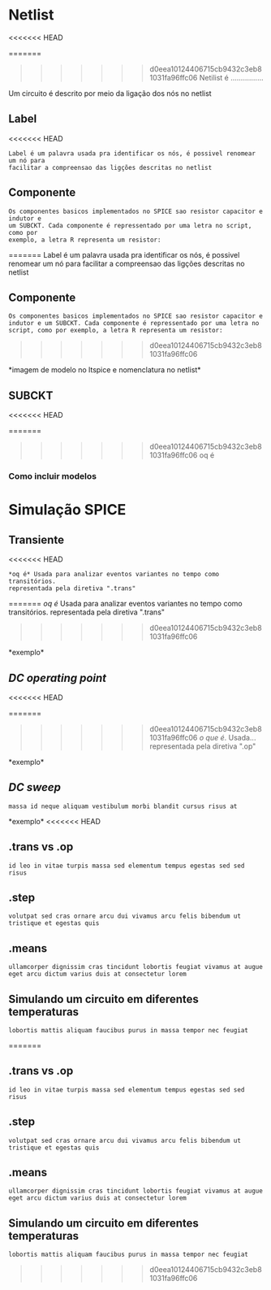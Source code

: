 # Netlist
<<<<<<< HEAD

=======
>>>>>>> d0eea10124406715cb9432c3eb81031fa96ffc06
Netilist é ................

Um circuito é descrito por meio da ligação dos nós no netlist

## Label 
<<<<<<< HEAD
    
    Label é um palavra usada pra identificar os nós, é possivel renomear um nó para 
    facilitar a compreensao das ligções descritas no netlist

## Componente
    
    Os componentes basicos implementados no SPICE sao resistor capacitor e indutor e 
    um SUBCKT. Cada componente é repressentado por uma letra no script, como por 
    exemplo, a letra R representa um resistor: 
=======
    Label é um palavra usada pra identificar os nós, é possivel renomear um nó para facilitar a compreensao das ligções descritas no netlist

## Componente
    Os componentes basicos implementados no SPICE sao resistor capacitor e indutor e um SUBCKT. Cada componente é repressentado por uma letra no script, como por exemplo, a letra R representa um resistor: 
>>>>>>> d0eea10124406715cb9432c3eb81031fa96ffc06

\*imagem de modelo no ltspice e nomenclatura no netlist\*

## SUBCKT
<<<<<<< HEAD
    
=======
>>>>>>> d0eea10124406715cb9432c3eb81031fa96ffc06
    oq é

### Como incluir modelos

# Simulação SPICE

## Transiente
<<<<<<< HEAD
    
    *oq é* Usada para analizar eventos variantes no tempo como transitórios. 
    representada pela diretiva ".trans"
=======
    *oq é* Usada para analizar eventos variantes no tempo como transitórios. representada pela diretiva ".trans"
>>>>>>> d0eea10124406715cb9432c3eb81031fa96ffc06

\*exemplo\*

## *DC operating point*
<<<<<<< HEAD
    
=======
>>>>>>> d0eea10124406715cb9432c3eb81031fa96ffc06
    *o que é*. Usada... representada pela diretiva ".op"

\*exemplo\*

## *DC sweep*

    massa id neque aliquam vestibulum morbi blandit cursus risus at

\*exemplo\*
<<<<<<< HEAD

## .trans vs .op
    
    id leo in vitae turpis massa sed elementum tempus egestas sed sed risus

## .step
    
    volutpat sed cras ornare arcu dui vivamus arcu felis bibendum ut tristique et egestas quis

## .means
    
    ullamcorper dignissim cras tincidunt lobortis feugiat vivamus at augue eget arcu dictum varius duis at consectetur lorem

## Simulando um circuito em diferentes temperaturas
    
    lobortis mattis aliquam faucibus purus in massa tempor nec feugiat

=======
## .trans vs .op
    id leo in vitae turpis massa sed elementum tempus egestas sed sed risus

## .step
    volutpat sed cras ornare arcu dui vivamus arcu felis bibendum ut tristique et egestas quis

## .means
    ullamcorper dignissim cras tincidunt lobortis feugiat vivamus at augue eget arcu dictum varius duis at consectetur lorem

## Simulando um circuito em diferentes temperaturas
    lobortis mattis aliquam faucibus purus in massa tempor nec feugiat

    
>>>>>>> d0eea10124406715cb9432c3eb81031fa96ffc06
